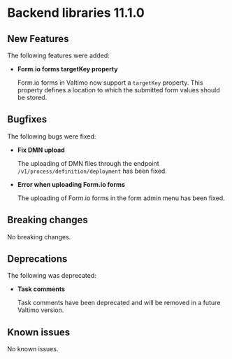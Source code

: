 # Backend libraries 11.1.0

## New Features

The following features were added:

* **Form.io forms targetKey property**

  Form.io forms in Valtimo now support a `targetKey` property. This property defines a location to which the submitted
  form values should be stored.

## Bugfixes

The following bugs were fixed:

* **Fix DMN upload**

  The uploading of DMN files through the endpoint `/v1/process/definition/deployment` has been fixed.

* **Error when uploading Form.io forms**

  The uploading of Form.io forms in the form admin menu has been fixed. 

## Breaking changes

No breaking changes.

## Deprecations

The following was deprecated:

* **Task comments**

  Task comments have been deprecated and will be removed in a future Valtimo version.

## Known issues

No known issues.
